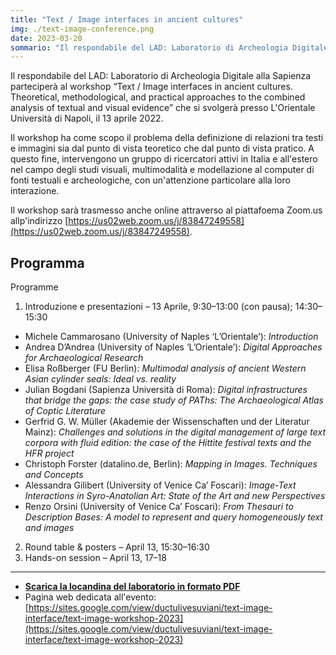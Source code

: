 ```yaml
---
title: "Text / Image interfaces in ancient cultures"
img: ./text-image-conference.png
date: 2023-03-20
sommario: "Il respondabile del LAD: Laboratorio di Archeologia Digitale alla Sapienza parteciperà al workshop “Text / Image interfaces in ancient cultures. Theoretical, methodological, and practical approaches to the combined analysis of textual and visual evidence” che si svolgerà presso L'Orientale Università di Napoli, il 13 aprile 2022."
---
```



Il respondabile del LAD: Laboratorio di Archeologia Digitale alla Sapienza parteciperà al workshop “Text / Image interfaces in ancient cultures. Theoretical, methodological, and practical approaches to the combined analysis of textual and visual evidence” che si svolgerà presso L'Orientale Università di Napoli, il 13 aprile 2022.

Il workshop ha come scopo il problema della definizione di relazioni tra testi e immagini sia dal punto di vista teoretico che dal punto di vista pratico. A questo fine, intervengono un gruppo di ricercatori attivi in Italia e all'estero nel campo degli studi visuali, multimodalità e modellazione al computer di fonti testuali e archeologiche, con un'attenzione particolare alla loro interazione.

Il workshop sarà trasmesso anche online attraverso al piattafoema Zoom.us allp'indirizzo [https://us02web.zoom.us/j/83847249558](https://us02web.zoom.us/j/83847249558).

## Programma
Programme

1. Introduzione e presentazioni – 13 Aprile, 9:30–13:00 (con pausa); 14:30–15:30
  - Michele Cammarosano (University of Naples ‘L’Orientale’): *Introduction*
  - Andrea D’Andrea (University of Naples ‘L’Orientale’): *Digital Approaches for Archaeological Research*
  - Elisa Roßberger (FU Berlin): *Multimodal analysis of ancient Western Asian cylinder seals: Ideal vs. reality*
  - Julian Bogdani (Sapienza Università di Roma): *Digital infrastructures that bridge the gaps: the case study of PAThs: The Archaeological Atlas of Coptic Literature*
  - Gerfrid G. W. Müller (Akademie der Wissenschaften und der Literatur Mainz): *Challenges and solutions in the digital management of large text corpora with fluid edition: the case of the Hittite festival texts and the HFR project*
  - Christoph Forster (datalino.de, Berlin): *Mapping in Images. Techniques and Concepts*
  - Alessandra Gilibert (University of Venice Ca’ Foscari): *Image-Text Interactions in Syro-Anatolian Art: State of the Art and new Perspectives*
  - Renzo Orsini (University of Venice Ca’ Foscari): *From Thesauri to Description Bases: A model to represent and query homogeneously text and images*
2. Round table & posters – April 13, 15:30–16:30
3. Hands-on session – April 13, 17–18


---

- [**Scarica la locandina del laboratorio in formato PDF**](./text-image_workshop_poster.pdf)
- Pagina web dedicata all'evento: [https://sites.google.com/view/ductulivesuviani/text-image-interface/text-image-workshop-2023](https://sites.google.com/view/ductulivesuviani/text-image-interface/text-image-workshop-2023)



